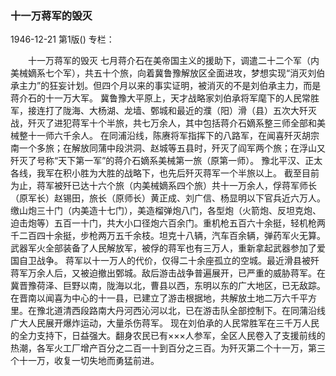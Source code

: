 ### 十一万蒋军的毁灭

1946-12-21
第1版()
专栏：

　　十一万蒋军的毁灭
    七月蒋介石在美帝国主义的援助下，调遣二十二个军（内美械嫡系七个军），共五十个旅，向着冀鲁豫解放区全面进攻，梦想实现“消灭刘伯承主力”的狂妄计划。但四个月以来的事实证明，被消灭的不是刘伯承主力，而是蒋介石的十一万大军。
    冀鲁豫大平原上，天才战略家刘伯承将军麾下的人民常胜军，接连打了陇海、大杨湖、龙墙、鄄城和最近的濮（阳）滑（县）五次大歼灭战，歼灭了进犯蒋军十个半旅，共七万余人，其中包括蒋介石嫡系整三师全部和美械整十一师六千余人。
    在同浦沿线，陈赓将军指挥下的八路军，在闻喜歼灭胡宗南一个多旅；在解放同蒲中段洪洞、赵城等五县时，歼灭了阎军两个旅；在浮山又歼灭了号称“天下第一军”的蒋介石嫡系美械第一旅（原第一师）。
    豫北平汉、正太各线，我军在积小胜为大胜的战略下，也先后歼灭蒋军一个半旅以上。
    截至目前为止，蒋军被歼已达十六个旅（内美械嫡系四个旅）共十一万余人，俘蒋军师长（原军长）赵锡田，旅长（原师长）黄正成、刘广信、杨显明以下官兵近六万人。缴山炮三十门（内美造十七门），美造榴弹炮八门，各型炮（火箭炮、反坦克炮、迫击炮等）五百一十门，共大小口径炮六百余门。重机枪五百六十余挺，轻机枪两千二百四十余挺，步枪两万五千余枝。坦克十八辆，汽车百余辆，弹药军火无算。武器军火全部装备了人民解放军，被俘的蒋军也有三万人，重新拿起武器参加了爱国自卫战争。
    蒋军以十一万人的代价，仅得二十余座孤立的空城。最近滑县被歼蒋军万余人后，又被迫撤出鄄城。敌后游击战争普遍展开，已严重的威胁蒋军。在冀晋豫荷泽、巨野以南，陇海以北，曹县以西，东明以东的广大地区，已无敌踪。在晋南以闻喜为中心的十一县，已建立了游击根据地，共解放土地二万六千平方里。在豫北道清西段路南大丹河西沁河以北，已在游击队全部控制下。在同蒲沿线广大人民展开爆炸运动，大量杀伤蒋军。
    现在刘伯承的人民常胜军在三千万人民的全力支持下，日益强大。翻身农民已有×××人参军，全区人民卷入了支援前线的热潮，各军火工厂增产百分之二百一十到百分之三百。为歼灭第二个十一万，第三个十一万，收复一切失地而勇猛前进。
